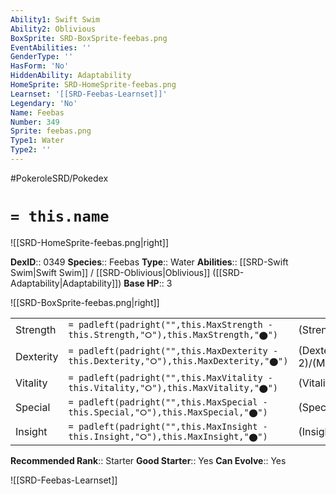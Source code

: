 ```yaml
---
Ability1: Swift Swim
Ability2: Oblivious
BoxSprite: SRD-BoxSprite-feebas.png
EventAbilities: ''
GenderType: ''
HasForm: 'No'
HiddenAbility: Adaptability
HomeSprite: SRD-HomeSprite-feebas.png
Learnset: '[[SRD-Feebas-Learnset]]'
Legendary: 'No'
Name: Feebas
Number: 349
Sprite: feebas.png
Type1: Water
Type2: ''
---
```


#PokeroleSRD/Pokedex

# `= this.name`

![[SRD-HomeSprite-feebas.png|right]]

**DexID**:: 0349
**Species**:: Feebas
**Type**:: Water
**Abilities**:: [[SRD-Swift Swim|Swift Swim]] / [[SRD-Oblivious|Oblivious]] ([[SRD-Adaptability|Adaptability]])
**Base HP**:: 3

![[SRD-BoxSprite-feebas.png|right]]

|           |                                                                                        |                                          |
| --------- | -------------------------------------------------------------------------------------- | ---------------------------------------- |
| Strength  | `= padleft(padright("",this.MaxStrength - this.Strength,"⭘"),this.MaxStrength,"⬤")`    | (Strength::1)/(MaxStrength::2)   |
| Dexterity | `= padleft(padright("",this.MaxDexterity - this.Dexterity,"⭘"),this.MaxDexterity,"⬤")` | (Dexterity:: 2)/(MaxDexterity::5) |
| Vitality  | `= padleft(padright("",this.MaxVitality - this.Vitality,"⭘"),this.MaxVitality,"⬤")`    | (Vitality::1)/(MaxVitality::3)   |
| Special   | `= padleft(padright("",this.MaxSpecial - this.Special,"⭘"),this.MaxSpecial,"⬤")`       | (Special::1)/(MaxSpecial::2)     |
| Insight   | `= padleft(padright("",this.MaxInsight - this.Insight,"⭘"),this.MaxInsight,"⬤")`       | (Insight::2)/(MaxInsight::4)     |

**Recommended Rank**:: Starter
**Good Starter**:: Yes
**Can Evolve**:: Yes

![[SRD-Feebas-Learnset]]